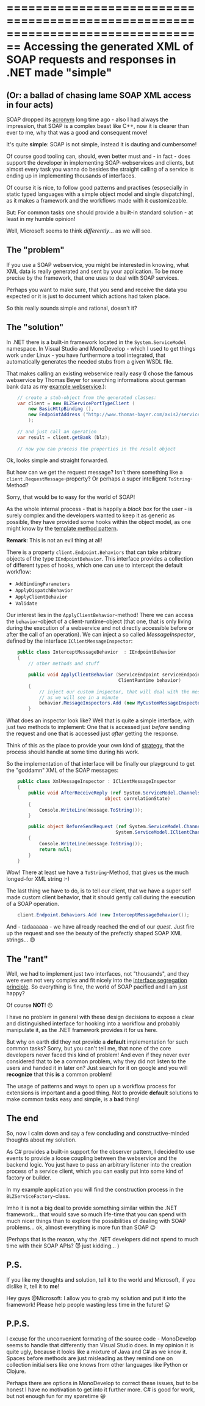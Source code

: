 ================================================================================
Accessing the generated XML of SOAP requests and responses in .NET made "simple"
================================================================================

(Or: a ballad of chasing lame SOAP XML access in four acts)
------------------------------------------------------------

SOAP dropped its [acronym](http://en.wikipedia.org/wiki/SOAP#History) long time 
ago - also I had always the impression, that SOAP is a complex beast like C++, 
now it is clearer than ever to me, why that was a good and consequent move!

It's quite **simple**: SOAP is not simple, instead it is dauting and cumbersome!

Of course good tooling can, should, even better must and - in fact - does 
support the developer in implementing SOAP-webservices and clients, but almost 
every task you wanna do besides the straight calling of a service is ending up 
in implementing thousands of interfaces.

Of course it is nice, to follow good patterns and practises (espsecially in 
static typed languages with a simple object model and single dispatching), 
as it makes a framework and the workflows made with it customizeable. 

But: For common tasks one should provide a built-in standard solution - 
at least in my humble opinion!

Well, Microsoft seems to think *differently*... as we will see.


The "problem"
-------------

If you use a SOAP webservice, you might be interested in knowing, what XML data
is really generated and sent by your application. To be more precise by the
framework, that one uses to deal with SOAP services.

Perhaps you want to make sure, that you send and receive the data you expected
or it is just to document which actions had taken place.

So this really sounds simple and rational, doesn't it?


The "solution"
--------------

In .NET there is a built-in framework located in the `System.ServiceModel`
namespace. In Visual Studio and MonoDevelop - which I used to get things work
under Linux - you have furthermore a tool integrated, that automatically 
generates the needed stubs from a given WSDL file.

That makes calling an existing webservice really easy (I chose the famous
webservice by Thomas Beyer for searching informations about german bank data
as my [example webservice](http://predic8.de/soap/blz-webservice.htm).):

```cs
    // create a stub-object from the generated classes:
    var client = new BLZServicePortTypeClient (
        new BasicHttpBinding (), 
        new EndpointAddress ("http://www.thomas-bayer.com/axis2/services/BLZService")
        );
    
    // and just call an operation
    var result = client.getBank (blz);
    
    // now you can process the properties in the result object
```

Ok, looks simple and straight forwarded. 

But how can we get the request message?
Isn't there something like a `client.RequestMessage`-property? Or perhaps
a super intelligent `ToString`-Method?

Sorry, that would be to easy for the world of SOAP!

As the whole internal process - that is happily a *black box* for the user - is 
surely complex and the developers wanted to keep it as generic as possible, they
have provided some hooks within the object model, as one might know by 
the [template method pattern](http://en.wikipedia.org/wiki/Template_method_pattern).

**Remark**: This is not an evil thing at all!

There is a property `client.Endpoint.Behaviors` that can take arbitrary objects
of the type `IEndpointBehavior`. This interface provides a collection of
different types of hooks, which one can use to intercept the default workflow:

- `AddBindingParameters`
- `ApplyDispatchBehavior`
- `ApplyClientBehavior`
- `Validate`

Our interest lies in the `ApplyClientBehavior`-method! There we can access the
``behavior``-object of a client-runtime-object (that one, that is only living 
during the execution of a webservice and not directly accessible before or
after the call of an operation). We can inject a so called *MessageInspector*,
defined by the interface `IClientMessageInspector`:

```cs
    public class InterceptMessageBehavior  : IEndpointBehavior
    {
        // other methods and stuff

        public void ApplyClientBehavior (ServiceEndpoint serviceEndpoint, 
                                         ClientRuntime behavior)
        {
            // inject our custom inspector, that will deal with the messages
            // as we will see in a minute
            behavior.MessageInspectors.Add (new MyCustomMessageInspector());
        }
```

What does an inspector look like? Well that is quite a simple interface, with
just two methods to implement: One that is accessed just *before* sending
the request and one that is accessed just *after* getting the response.

Think of this as the place to provide your own kind of 
[strategy](http://en.wikipedia.org/wiki/Strategy_pattern), that the 
process should handle at some time during his work.

So the implementation of that interface will be finally our playground 
to get the "goddamn" XML of the SOAP messages:

```cs
    public class XmlMessageInspector : IClientMessageInspector
    {
        public void AfterReceiveReply (ref System.ServiceModel.Channels.Message message, 
                                    object correlationState)
        {
            Console.WriteLine(message.ToString());
        }

        public object BeforeSendRequest (ref System.ServiceModel.Channels.Message message, 
                                        System.ServiceModel.IClientChannel channel)
        {
            Console.WriteLine(message.ToString());
            return null;
        }
    }
```

Wow! There at least we have a ``ToString``-Method, that gives us the much
longed-for XML string :-)

The last thing we have to do, is to tell our client, that we have a super
self made custom client behavior, that it should gently call during the
execution of a SOAP operation.

```cs
    client.Endpoint.Behaviors.Add (new InterceptMessageBehavior());
```

And - tadaaaaaa - we have allready reached the end of our *quest*. Just fire up
the request and see the beauty of the prefectly shaped SOAP XML strings... 😍


The "rant"
----------

Well, we had to implement just two interfaces, not "thousands", and they were
even not very complex and fit nicely into the 
[interface segregation principle](http://en.wikipedia.org/wiki/Interface_segregation_principle).
So everything is fine, the world of SOAP pacified and I am just happy?

Of course **NOT**! 😠

I have no problem in general with these design decisions to expose a clear and 
distinguished interface for hooking into a workflow and probably manipulate it,
as the .NET framework provides it for us here.

But why on earth did they not provide a **default** implementation for such
common tasks? Sorry, but you can't tell me, that none of the core developers
never faced this kind of problem! And even if they never ever considered that
to be a common problem, why they did not listen to the users and handed it in
later on? Just search for it on google and you will **recognize** that 
this **is** a common problem!

The usage of patterns and ways to open up a workflow process for extensions is
important and a good thing. Not to provide **default** solutions to make
common tasks easy and simple, is a **bad** thing!


The end
-------

So, now I calm down and say a few concluding and constructive-minded thoughts 
about my solution.

As C# provides a built-in support for the observer pattern, I decided to use
events to provide a loose coupling between the webservice and the backend logic.
You just have to pass an arbitrary listener into the creation process of a 
service client, which you can easily put into some kind of factory or builder.

In my example application you will find the construction process in the
`BLZServiceFactory`-class.

Imho it is not a big deal to provide something similar within the .NET 
framework... that would save so much life-time that you can spend with much 
nicer things than to explore the possibilities of dealing with SOAP
problems... ok, almost everything is more fun than SOAP 😉 

(Perhaps that is the reason, why the .NET developers did not spend to much 
time with their SOAP APIs? 😈 just kidding... )


P.S.
----

If you like my thoughts and solution, tell it to the world and Microsoft, if
you dislike it, tell it to **me**!

Hey guys @Microsoft: I allow you to grab my solution and put it into the 
framework! Please help people wasting less time in the future! 😛


P.P.S.
------

I excuse for the unconvenient formating of the source code - MonoDevelop seems
to handle that differently than Visual Studio does. In my opinion it is
quite ugly, because it looks like a mixture of Java and C# as we know it.
Spaces before methods are just misleading as they remind one on collection
initialisers like one knows from other languages like Python or Clojure.

Perhaps there are options in MonoDevelop to correct these issues, but to be
honest I have no motivation to get into it further more. C# is good for work,
but not enough fun for my sparetime 😃
